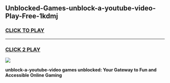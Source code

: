 
## Unblocked-Games-unblock-a-youtube-video-Play-Free-1kdmj
<h3>
<a href="https://premium76.site?title=unblock-a-youtube-video&ref=23A">CLICK TO PLAY</a></h3>
<hr>

<h3>
<a href="https://premium76.site?title=unblock-a-youtube-video&ref=23A">CLICK 2 PLAY</a>
  
</h3>

<a href="https://premium76.site?title=unblock-a-youtube-video&ref=23A"><img src="https://clearcache.store/games.png"></a>


**unblock-a-youtube-video games unblocked: Your Gateway to Fun and Accessible Online Gaming**

